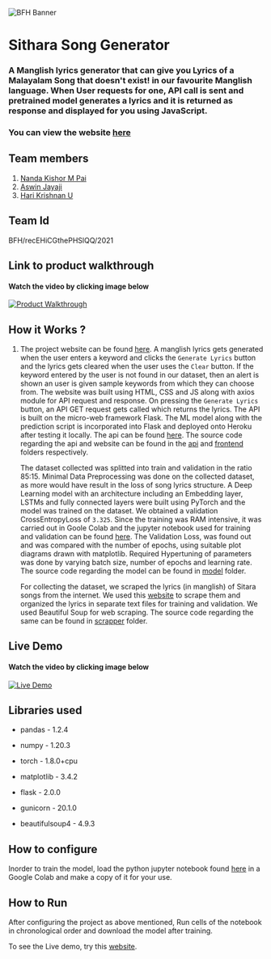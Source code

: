 ![BFH Banner](https://trello-attachments.s3.amazonaws.com/542e9c6316504d5797afbfb9/542e9c6316504d5797afbfc1/39dee8d993841943b5723510ce663233/Frame_19.png)

# Sithara Song Generator 

### A Manglish lyrics generator that can give you Lyrics of a Malayalam Song that doesn't exist! in our favourite Manglish language. When User requests for one, API call is sent and pretrained model generates a lyrics and it is returned as response and displayed for you using JavaScript. 

### You can view the website [here](https://nandakishormpai.co/manglish_lyrics_generator/)

<!-- #### Data Collection

At First we scraped the lyrics(in manglish language) of Sitara songs from the internet. We used this [website](https://www.malayalachalachithram.com/listsongs.php?tot=147&g=1414&p=1) to scrape them and organized the lyrics in separate text files for training and validation. We used Beautiful Soup for web scraping. The source code regarding the same can be found in [scrapper](https://github.com/nandakishormpai2001/manglish_lyrics_generator/tree/main/scrapper) folder.

#### Data Preprocessing and Text Generation model

Minimal Data Preprocessing was done on the collected dataset, as more would have result in the loss of song structure. We split the data into train and validation in the ratio 85:15. A Deep Learning model with an architecture with an Embedding layer, LSTMs and fully connected layers were built using PyTorch and the dataset was trained on the model. We obtained a validation CrossEntropyLoss of `3.325`. Since the training was RAM intensive, it was carried out in Goole Colab and the jupyter notebook used for training and validation can be found [here](https://github.com/nandakishormpai2001/manglish_lyrics_generator/blob/main/model/train_notebook/manglish_lyrics_generator.ipynb)

#### Model Validation

The Validation Loss, was found out and was compared with the number of epochs, using suitable plot diagrams drawn with matplotlib. Required Hypertuning of parameters was done by varying batch size, number of epochs and learning rate. 

The source code regarding the model can be found in [model](https://github.com/nandakishormpai2001/manglish_lyrics_generator/tree/main/model) folder

#### Website and API

The backend was built on the micro-web framework Flask and it contains a function to handle GET request. The lyrics generation script and the model was used. The model was deployed onto Heroku after testing it locally. A website was built on  HTML, CSS, JS along with axios module for API request and response. Then the GET request is sent to the server hosted in Heroku at [api](https://manglish-lyrics-generator.herokuapp.com/.). The demo website is hosted in GitHub Pages and can be found [here](https://nandakishormpai.co/manglish_lyrics_generator/).
 -->
## Team members
1. [Nanda Kishor M Pai](https://github.com/nandakishormpai2001)
2. [Aswin Jayaji](https://github.com/aswinjayaji)
3. [Hari Krishnan U](https://github.com/Harikrishnan6336)


## Team Id

BFH/recEHiCGthePHSlQQ/2021

## Link to product walkthrough

#### Watch the video by clicking image below
<a href="https://drive.google.com/file/d/1yuChJ6B_Xx4VtguGs3tod4iI556RzEOZ/view?usp=sharing"   title="Product Walkthrough" target="_blank" ><img src="https://github.com/nandakishormpai2001/manglish_lyrics_generator/blob/frontend/images/walk.jpg" alt="Product Walkthrough" /></a>
<!-- {% gdrive %} https://drive.google.com/file/d/1yuChJ6B_Xx4VtguGs3tod4iI556RzEOZ/view?usp=sharing {% gdrive %} -->

## How it Works ?

1. The project website can be found [here](https://nandakishormpai.co/manglish_lyrics_generator/). A manglish lyrics gets generated when the user enters a keyword and clicks the `Generate Lyrics` button and the lyrics gets cleared when the user uses the `Clear` button. If the keyword entered by the user is not found in our dataset, then an alert is shown an user is given sample keywords from which they can choose from. The website was built using HTML, CSS and JS along with axios module for API request and response. On pressing the `Generate Lyrics` button, an API GET request gets called which returns the lyrics. The API is built on the micro-web framework Flask. The ML model along with the prediction script is incorporated into Flask and deployed onto Heroku after testing it locally. The api can be found [here](https://manglish-lyrics-generator.herokuapp.com/.). The source code regarding the api and website can be found in the [api](https://github.com/nandakishormpai2001/manglish_lyrics_generator/tree/main/api) and [frontend](https://github.com/nandakishormpai2001/manglish_lyrics_generator/tree/main/frontend) folders respectively.

      The dataset collected was splitted into train and validation in the ratio 85:15.  Minimal Data Preprocessing was done on the collected dataset, as more would have result in the loss of song lyrics structure. A Deep Learning model with an architecture including an Embedding layer, LSTMs and fully connected layers were built using PyTorch and the model was trained on the dataset. We obtained a validation CrossEntropyLoss of `3.325`. Since the training was RAM intensive, it was carried out in Goole Colab and the jupyter notebook used for training and validation can be found [here](https://github.com/nandakishormpai2001/manglish_lyrics_generator/blob/main/model/train_notebook/manglish_lyrics_generator.ipynb). The Validation Loss, was found out and was compared with the number of epochs, using suitable plot diagrams drawn with matplotlib. Required Hypertuning of parameters was done by varying batch size, number of epochs and learning rate. The source code regarding the model can be found in [model](https://github.com/nandakishormpai2001/manglish_lyrics_generator/tree/main/model) folder.
      
    
      For collecting the dataset, we scraped the lyrics (in manglish) of Sitara songs from the internet. We used this [website](https://www.malayalachalachithram.com/listsongs.php?tot=147&g=1414&p=1) to scrape them and organized the lyrics in separate text files for training and validation. We used Beautiful Soup for web scraping. The source code regarding the same can be found in [scrapper](https://github.com/nandakishormpai2001/manglish_lyrics_generator/tree/main/scrapper) folder.
      
      
## Live Demo

#### Watch the video by clicking image below

<a href="https://drive.google.com/file/d/1gCWtwgyNxcLD44HN93TPg5_brlaXxbWy/view?usp=sharing" target="_blank" title="Live Demo"><img src="https://github.com/nandakishormpai2001/manglish_lyrics_generator/blob/frontend/images/demo.jpg" alt="Live Demo" /></a>

<!-- {% gdrive %} https://drive.google.com/file/d/1gCWtwgyNxcLD44HN93TPg5_brlaXxbWy/view?usp=sharing {% gdrive %} -->

## Libraries used
      

  - pandas - 1.2.4

  - numpy - 1.20.3

  - torch - 1.8.0+cpu

  - matplotlib - 3.4.2

  - flask - 2.0.0

  - gunicorn - 20.1.0

  - beautifulsoup4 - 4.9.3

## How to configure

Inorder to train the model, load the python jupyter notebook found [here](https://colab.research.google.com/drive/1vgdj1Y2Vqwn8QgV4QOd0famMZbwp0Q9-?usp=sharing) in a Google Colab and make a copy of it for your use.

## How to Run

After configuring the project as above mentioned, Run cells of the notebook in chronological order and download the model after training. 

To see the Live demo, try this [website](https://nandakishormpai.co/manglish_lyrics_generator/).
